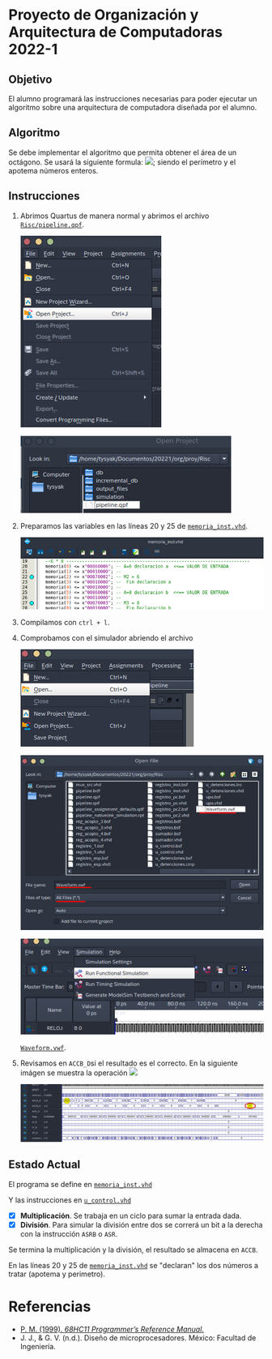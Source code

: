 # Proyecto de Organización y Arquitectura de Computadoras 2022-1

## Objetivo

El alumno programará las instrucciones necesarias para poder ejecutar un
algoritmo sobre una arquitectura de computadora diseñada por el alumno.

## Algoritmo

Se debe implementar el algoritmo que permita obtener el área de un octágono.
Se usará la siguiente formula: <img
src="https://render.githubusercontent.com/render/math?math=\frac{perimetro%20\times%20apotema}{2}">;
siendo el perímetro y el apotema números enteros.

## Instrucciones

1. Abrimos Quartus de manera normal y abrimos el archivo
   [`Risc/pipeline.qpf`](./Risc/pipeline.qpf).
   
   ![1](./img/1.png)
   
   ![2](./img/2.png)
   
2. Preparamos las variables en las líneas 20 y 25 de
[`memoria_inst.vhd`](./Risc/memoria_inst.vhd).
   
   ![3](./img/3.png)
   
3. Compilamos con `ctrl + l`.
3. Comprobamos con el simulador abriendo el archivo
   
   ![4](./img/4.png)
   
   
   ![5](./img/5.png)
   
   
   ![6](./img/6.png)
   
   [`Waveform.vwf`](./Risc/Waveform.vwf).
4. Revisamos en `ACCB_D`si el resultado es el correcto. En la siguiente imágen
   se muestra la operación  <img
src="https://render.githubusercontent.com/render/math?math=\frac{6%20\times%208}{2}">
   
   ![7](./img/7.png)


## Estado Actual

El programa se define en [`memoria_inst.vhd`](./Risc/memoria_inst.vhd)

Y las instrucciones en [`u_control.vhd`](./Risc/u_control.vhd)

- [X] **Multiplicación**. Se trabaja en un ciclo para sumar la entrada dada. 
- [X] **División**. Para simular la división entre dos se correrá un bit a la derecha con la instrucción `ASRB` o `ASR`.

Se termina la multiplicación y la división, el resultado se almacena en `ACCB`.

En las líneas 20 y 25 de [`memoria_inst.vhd`](./Risc/memoria_inst.vhd) se
"declaran" los dos números a tratar (apotema y perimetro).

# Referencias

+ [P. M. (1999). *68HC11 Programmer’s Reference Manual*.](https://ecampus.matc.edu/lokkenr/elctec-141/68hc11ur.pdf)
+ J. J., & G. V. (n.d.). Diseño de microprocesadores. México: Facultad de Ingeniería.
